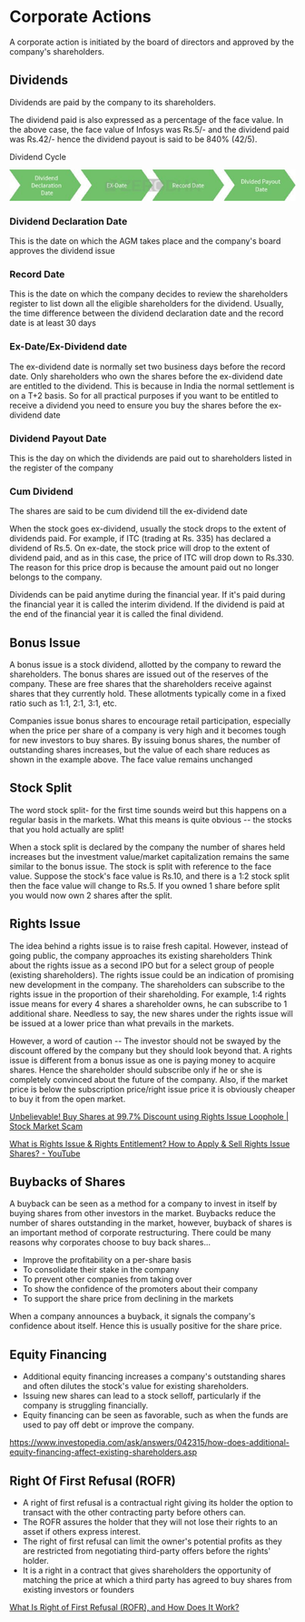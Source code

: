 # Corporate Actions

A corporate action is initiated by the board of directors and approved by the company's shareholders.

## Dividends

Dividends are paid by the company to its shareholders.

The dividend paid is also expressed as a percentage of the face value. In the above case, the face value of Infosys was Rs.5/- and the dividend paid was Rs.42/- hence the dividend payout is said to be 840% (42/5).

Dividend Cycle

![image](../../media/Corporate-Actions-image1.jpg)

### Dividend Declaration Date

This is the date on which the AGM takes place and the company's board approves the dividend issue

### Record Date

This is the date on which the company decides to review the shareholders register to list down all the eligible shareholders for the dividend. Usually, the time difference between the dividend declaration date and the record date is at least 30 days

### Ex-Date/Ex-Dividend date

The ex-dividend date is normally set two business days before the record date. Only shareholders who own the shares before the ex-dividend date are entitled to the dividend. This is because in India the normal settlement is on a T+2 basis. So for all practical purposes if you want to be entitled to receive a dividend you need to ensure you buy the shares before the ex-dividend date

### Dividend Payout Date

This is the day on which the dividends are paid out to shareholders listed in the register of the company

### Cum Dividend

The shares are said to be cum dividend till the ex-dividend date

When the stock goes ex-dividend, usually the stock drops to the extent of dividends paid. For example, if ITC (trading at Rs. 335) has declared a dividend of Rs.5. On ex-date, the stock price will drop to the extent of dividend paid, and as in this case, the price of ITC will drop down to Rs.330. The reason for this price drop is because the amount paid out no longer belongs to the company.

Dividends can be paid anytime during the financial year. If it's paid during the financial year it is called the interim dividend. If the dividend is paid at the end of the financial year it is called the final dividend.

## Bonus Issue

A bonus issue is a stock dividend, allotted by the company to reward the shareholders. The bonus shares are issued out of the reserves of the company. These are free shares that the shareholders receive against shares that they currently hold. These allotments typically come in a fixed ratio such as 1:1, 2:1, 3:1, etc.

Companies issue bonus shares to encourage retail participation, especially when the price per share of a company is very high and it becomes tough for new investors to buy shares. By issuing bonus shares, the number of outstanding shares increases, but the value of each share reduces as shown in the example above. The face value remains unchanged

## Stock Split

The word stock split- for the first time sounds weird but this happens on a regular basis in the markets. What this means is quite obvious -- the stocks that you hold actually are split!

When a stock split is declared by the company the number of shares held increases but the investment value/market capitalization remains the same similar to the bonus issue. The stock is split with reference to the face value. Suppose the stock's face value is Rs.10, and there is a 1:2 stock split then the face value will change to Rs.5. If you owned 1 share before split you would now own 2 shares after the split.

## Rights Issue

The idea behind a rights issue is to raise fresh capital. However, instead of going public, the company approaches its existing shareholders Think about the rights issue as a second IPO but for a select group of people (existing shareholders). The rights issue could be an indication of promising new development in the company. The shareholders can subscribe to the rights issue in the proportion of their shareholding. For example, 1:4 rights issue means for every 4 shares a shareholder owns, he can subscribe to 1 additional share. Needless to say, the new shares under the rights issue will be issued at a lower price than what prevails in the markets.

However, a word of caution -- The investor should not be swayed by the discount offered by the company but they should look beyond that. A rights issue is different from a bonus issue as one is paying money to acquire shares. Hence the shareholder should subscribe only if he or she is completely convinced about the future of the company. Also, if the market price is below the subscription price/right issue price it is obviously cheaper to buy it from the open market.

[Unbelievable! Buy Shares at 99.7% Discount using Rights Issue Loophole | Stock Market Scam](https://www.youtube.com/watch?v=DCLeQBp-wZI)

[What is Rights Issue & Rights Entitlement? How to Apply & Sell Rights Issue Shares? - YouTube](https://www.youtube.com/watch?v=m7U4liUJAkE)

## Buybacks of Shares

A buyback can be seen as a method for a company to invest in itself by buying shares from other investors in the market. Buybacks reduce the number of shares outstanding in the market, however, buyback of shares is an important method of corporate restructuring. There could be many reasons why corporates choose to buy back shares...

- Improve the profitability on a per-share basis
- To consolidate their stake in the company
- To prevent other companies from taking over
- To show the confidence of the promoters about their company
- To support the share price from declining in the markets

When a company announces a buyback, it signals the company's confidence about itself. Hence this is usually positive for the share price.

## Equity Financing

- Additional equity financing increases a company's outstanding shares and often dilutes the stock's value for existing shareholders.
- Issuing new shares can lead to a stock selloff, particularly if the company is struggling financially.
- Equity financing can be seen as favorable, such as when the funds are used to pay off debt or improve the company.

https://www.investopedia.com/ask/answers/042315/how-does-additional-equity-financing-affect-existing-shareholders.asp

## Right Of First Refusal (ROFR)

- A right of first refusal is a contractual right giving its holder the option to transact with the other contracting party before others can.
- The ROFR assures the holder that they will not lose their rights to an asset if others express interest.
- The right of first refusal can limit the owner's potential profits as they are restricted from negotiating third-party offers before the rights' holder.
- It is a right in a contract that gives shareholders the opportunity of matching the price at which a third party has agreed to buy shares from existing investors or founders

[What Is Right of First Refusal (ROFR), and How Does It Work?](https://www.investopedia.com/terms/r/rightoffirstrefusal.asp)
